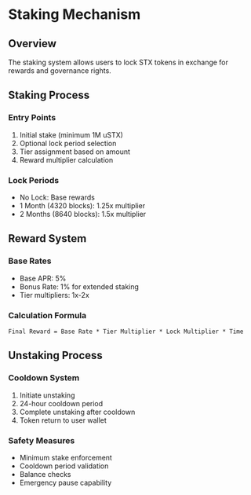 # Staking Mechanism

## Overview

The staking system allows users to lock STX tokens in exchange for rewards and governance rights.

## Staking Process

### Entry Points

1. Initial stake (minimum 1M uSTX)
2. Optional lock period selection
3. Tier assignment based on amount
4. Reward multiplier calculation

### Lock Periods

- No Lock: Base rewards
- 1 Month (4320 blocks): 1.25x multiplier
- 2 Months (8640 blocks): 1.5x multiplier

## Reward System

### Base Rates

- Base APR: 5%
- Bonus Rate: 1% for extended staking
- Tier multipliers: 1x-2x

### Calculation Formula

```
Final Reward = Base Rate * Tier Multiplier * Lock Multiplier * Time
```

## Unstaking Process

### Cooldown System

1. Initiate unstaking
2. 24-hour cooldown period
3. Complete unstaking after cooldown
4. Token return to user wallet

### Safety Measures

- Minimum stake enforcement
- Cooldown period validation
- Balance checks
- Emergency pause capability
